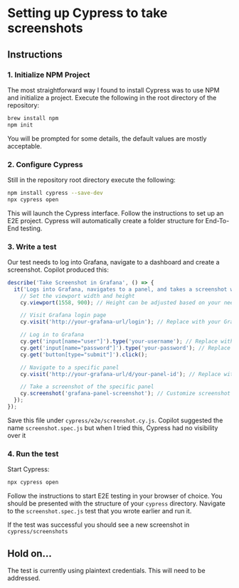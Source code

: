 # Setting up Cypress to take screenshots

## Instructions

### 1. Initialize NPM Project

The most straightforward way I found to install Cypress was to use NPM and initialize a project. Execute the following in the root directory of the repository:

```zsh
brew install npm
npm init
```

You will be prompted for some details, the default values are mostly acceptable.

### 2. Configure Cypress

Still in the repository root directory execute the following:

```zsh
npm install cypress --save-dev
npx cypress open
```

This will launch the Cypress interface. Follow the instructions to set up an E2E project. Cypress will automatically create a folder structure for End-To-End testing.

### 3. Write a test

Our test needs to log into Grafana, navigate to a dashboard and create a screenshot. Copilot produced this:

```javascript
describe('Take Screenshot in Grafana', () => {
  it('Logs into Grafana, navigates to a panel, and takes a screenshot with a width of 1558 pixels', () => {
    // Set the viewport width and height
    cy.viewport(1558, 900); // Height can be adjusted based on your needs

    // Visit Grafana login page
    cy.visit('http://your-grafana-url/login'); // Replace with your Grafana URL

    // Log in to Grafana
    cy.get('input[name="user"]').type('your-username'); // Replace with your username
    cy.get('input[name="password"]').type('your-password'); // Replace with your password
    cy.get('button[type="submit"]').click();

    // Navigate to a specific panel
    cy.visit('http://your-grafana-url/d/your-panel-id'); // Replace with your panel's URL

    // Take a screenshot of the specific panel
    cy.screenshot('grafana-panel-screenshot'); // Customize screenshot name
  });
});
```

Save this file under `cypress/e2e/screenshot.cy.js`. Copilot suggested the name `screenshot.spec.js` but when I tried this, Cypress had no visibility over it

### 4. Run the test

Start Cypress:

```zsh
npx cypress open
```

Follow the instructions to start E2E testing in your browser of choice. You should be presented with the structure of your `cypress` directory. Navigate to the `screenshot.spec.js` test that you wrote earlier and run it.

If the test was successful you should see a new screenshot in `cypress/screenshots`

## Hold on...

The test is currently using plaintext credentials. This will need to be addressed.